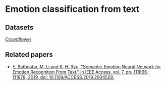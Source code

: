 # Emotion classification from text

## Datasets

[Crowdflower](https://huggingface.co/datasets/tasksource/crowdflower/blob/main/crowdflower.py)

## Related papers

- [E. Batbaatar, M. Li and K. H. Ryu, "Semantic-Emotion Neural Network for Emotion Recognition From Text," in IEEE Access, vol. 7, pp. 111866-111878, 2019, doi: 10.1109/ACCESS.2019.2934529.](https://ieeexplore.ieee.org/stamp/stamp.jsp?tp=&arnumber=8794541)
